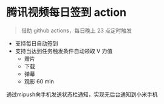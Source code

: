 # 腾讯视频每日签到 action 

> 借助 github actions，每日晚上 23 点定时触发

- 支持每日自动签到
- 支持当达到任务触发条件自动领取 V 力值
  - 赠片
  - 下载
  - 弹幕
  - 观影 60 min

通过mipush向手机发送状态栏通知，实现无后台通知到小米手机
